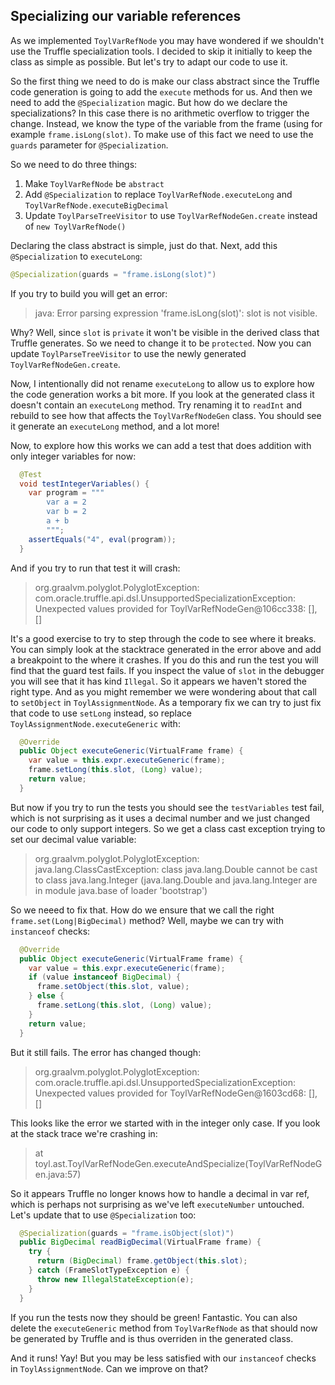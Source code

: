 ## Specializing our variable references

As we implemented `ToylVarRefNode` you may have wondered if we
shouldn't use the Truffle specialization tools. I decided to skip it
initially to keep the class as simple as possible. But let's try to
adapt our code to use it. 

So the first thing we need to do is make our class abstract since the
Truffle code generation is going to add the `execute` methods for
us. And then we need to add the `@Specialization` magic. But how do we
declare the specializations? In this case there is no arithmetic
overflow to trigger the change. Instead, we know the type of the
variable from the frame (using for example `frame.isLong(slot)`. To
make use of this fact we need to use the `guards` parameter for
`@Specialization`.

So we need to do three things:
1. Make `ToylVarRefNode` be `abstract`
2. Add `@Specialization` to replace `ToylVarRefNode.executeLong` and
   `ToylVarRefNode.executeBigDecimal`
3. Update `ToylParseTreeVisitor` to use `ToylVarRefNodeGen.create`
   instead of `new ToylVarRefNode()`
   
Declaring the class abstract is simple, just do that. Next, add this
`@Specialization` to `executeLong`:

```java
@Specialization(guards = "frame.isLong(slot)")
```

If you try to build you will get an error:

> java: Error parsing expression 'frame.isLong(slot)': slot is not visible.

Why? Well, since `slot` is `private` it won't be visible in the
derived class that Truffle generates. So we need to change it to be
`protected`. Now you can update `ToylParseTreeVisitor` to use the
newly generated `ToylVarRefNodeGen.create`.

Now, I intentionally did not rename `executeLong` to allow us to
explore how the code generation works a bit more. If you look at the
generated class it doesn't contain an `executeLong` method. Try
renaming it to `readInt` and rebuild to see how that affects the
`ToylVarRefNodeGen` class. You should see it generate an `executeLong`
method, and a lot more! 

Now, to explore how this works we can add a test that does addition
with only integer variables for now:

```java
  @Test
  void testIntegerVariables() {
    var program = """
        var a = 2
        var b = 2
        a + b
        """;
    assertEquals("4", eval(program));
  }
```

And if you try to run that test it will crash:

> org.graalvm.polyglot.PolyglotException: com.oracle.truffle.api.dsl.UnsupportedSpecializationException: Unexpected values provided for ToylVarRefNodeGen@106cc338: [], []

It's a good exercise to try to step through the code to see where it
breaks. You can simply look at the stacktrace generated in the error
above and add a breakpoint to the where it crashes. If you do this and
run the test you will find that the guard test fails. If you inspect
the value of `slot` in the debugger you will see that it has kind
`Illegal`. So it appears we haven't stored the right type. And as you
might remember we were wondering about that call to `setObject` in
`ToylAssignmentNode`. As a temporary fix we can try to just fix that
code to use `setLong` instead, so replace
`ToylAssignmentNode.executeGeneric` with:

```java
  @Override
  public Object executeGeneric(VirtualFrame frame) {
    var value = this.expr.executeGeneric(frame);
    frame.setLong(this.slot, (Long) value);
    return value;
  }
```

But now if you try to run the tests you should see the `testVariables`
test fail, which is not surprising as it uses a decimal number and we
just changed our code to only support integers. So we get a class cast
exception trying to set our decimal value variable:

> org.graalvm.polyglot.PolyglotException: java.lang.ClassCastException: class java.lang.Double cannot be cast to class java.lang.Integer (java.lang.Double and java.lang.Integer are in module java.base of loader 'bootstrap')


So we neeed to fix that. How do we ensure that we call the right
`frame.set(Long|BigDecimal)` method? Well, maybe we can try with
`instanceof` checks:

```java
  @Override
  public Object executeGeneric(VirtualFrame frame) {
    var value = this.expr.executeGeneric(frame);
    if (value instanceof BigDecimal) {
      frame.setObject(this.slot, value);
    } else {
      frame.setLong(this.slot, (Long) value);
    }
    return value;
  }
```

But it still fails. The error has changed though:

> org.graalvm.polyglot.PolyglotException: com.oracle.truffle.api.dsl.UnsupportedSpecializationException: Unexpected values provided for ToylVarRefNodeGen@1603cd68: [], []

This looks like the error we started with in the integer only case. If
you look at the stack trace we're crashing in:

> 	at toyl.ast.ToylVarRefNodeGen.executeAndSpecialize(ToylVarRefNodeGen.java:57)

So it appears Truffle no longer knows how to handle a decimal in var
ref, which is perhaps not surprising as we've left `executeNumber`
untouched. Let's update that to use `@Specialization` too:

```java
  @Specialization(guards = "frame.isObject(slot)")
  public BigDecimal readBigDecimal(VirtualFrame frame) {
    try {
      return (BigDecimal) frame.getObject(this.slot);
    } catch (FrameSlotTypeException e) {
      throw new IllegalStateException(e);
    }
  }	
```

If you run the tests now they should be green! Fantastic. You can also
delete the `executeGeneric` method from `ToylVarRefNode` as that
should now be generated by Truffle and is thus overriden in the
generated class.

And it runs! Yay! But you may be less satisfied with our `instanceof`
checks in `ToylAssignmentNode`. Can we improve on that? 
